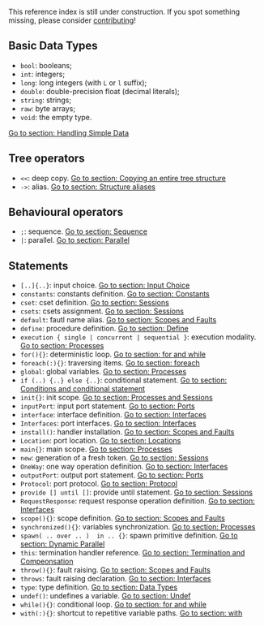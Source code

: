 This reference index is still under construction. If you spot something missing, please consider [contributing](https://github.com/jolie/docs/blob/master/reference_index.md)!

## Basic Data Types
* `bool`: booleans;
* `int`: integers;
* `long`: long integers \(with `L` or `l` suffix\);
* `double`: double-precision float \(decimal literals\);
* `string`: strings;
* `raw`: byte arrays;
* `void`: the empty type.

[Go to section: Handling Simple Data](basics/handling_simple_data)

## Tree operators
- `<<`: deep copy. [Go to section: Copying an entire tree structure](basics/data_structures.md#less-than-less-than-copying-an-entire-tree-structure)
- `->`: alias. [Go to section: Structure aliases](basics/data_structures.md#greater-than-structures-aliases)


## Behavioural operators
- `;`: sequence. [Go to section: Sequence](basics/composing_statements.md#sequence)
- `|`: parallel. [Go to section: Parallel](basics/composing_statements.md#parallel)

## Statements
- `[..]{..}`: input choice. [Go to section: Input Choice](basics/composing_statements.md#input-choice)
- `constants`: constants definition. [Go to section: Constants](basics/constants.md)
- `cset`: cset definition. [Go to section: Sessions](basics/sessions.md)
- `csets`: csets assignment. [Go to section: Sessions](basics/sessions.md)
- `default`: fautl name alias. [Go to section: Scopes and Faults](fault-handling/basics.md#accessing-a-fault-caught-in-a-scope-the-alias-default)
- `define`: procedure definition. [Go to section: Define](basics/define.md)
- `execution { single | concurrent | sequential }`: execution modality. [Go to section: Processes](basics/processes.md)
- `for(){}`: deterministic loop. [Go to section: for and while](basics/composing_statements.md#for-and-while)
- `foreach(:){}`: traversing items. [Go to section: foreach](basics/data_structures.md#foreach-traversing-items)
- `global`: global variables. [Go to section: Processes](basics/processes.md)
- `if (..) {..} else {..}`: conditional statement. [Go to section: Conditions and conditional statement](basics/composing_statements.md#conditions-and-conditional-statement)
- `init{}`: init scope. [Go to section: Processes and Sessions](basics/processes.md)
- `inputPort`: input port statement. [Go to section: Ports](basics/communication-ports/ports.md)
- `interface`: interface definition. [Go to section: Interfaces](basics/communication-ports/interfaces.md)
- `Interfaces`: port interfaces. [Go to section: Interfaces](basics/communication-ports/interfaces.md)
- `install()`: handler installation. [Go to section: Scopes and Faults](fault-handling/basics.md)
- `Location`: port location. [Go to section: Locations](basics/communication-ports/locations.md)
- `main{}`: main scope. [Go to section: Processes](basics/processes.md)
- `new`: generation of a fresh token. [Go to section: Sessions](basics/sessions.md)
- `OneWay`: one way operation definition. [Go to section: Interfaces](basics/communication-ports/interfaces)
- `outputPort`: output port statement. [Go to section: Ports](basics/communication-ports/ports)
- `Protocol`: port protocol. [Go to section: Protocol](basics/communication-ports/protocol)
- `provide [] until []`: provide until statement. [Go to section: Sessions](basics/sessions.md#the-provide-until-statement)
- `RequestResponse`: request response operation definition. [Go to section: Interfaces](basics/communication-ports/interfaces.md)
- `scope(){}`: scope definition. [Go to section: Scopes and Faults](fault-handling/basics.md)
- `synchronized(){}`: variables synchronization. [Go to section: Processes](basics/processes.md)
- `spawn( .. over .. )  in .. {}`: spawn primitive definition. [Go to section: Dynamic Parallel](basics/dynamicparallel.md)
- `this`: termination handler reference. [Go to section: Termination and Compeonsation](https://jolielang.gitbook.io/docs/basics/fault-handling/termination_and_compensation)
- `throw(){}`: fault raising. [Go to section: Scopes and Faults](fault-handling/basics.md)
- `throws`: fault raising declaration. [Go to section: Interfaces](basics/communication-ports/interfaces.md)
- `type`: type definition. [Go to section: Data Types](basics/communication-ports/data_types)
- `undef()`: undefines a variable. [Go to section: Undef](basics/data_structures.md#undef-erasing-tree-structures)
- `while(){}`: conditional loop. [Go to section: for and while](basics/composing_statements.md#for-and-while)
- `with(:){}`: shortcut to repetitive variable paths. [Go to section: with](basics/data_structures.md#with-a-shortcut-to-repetitive-variable-paths)

